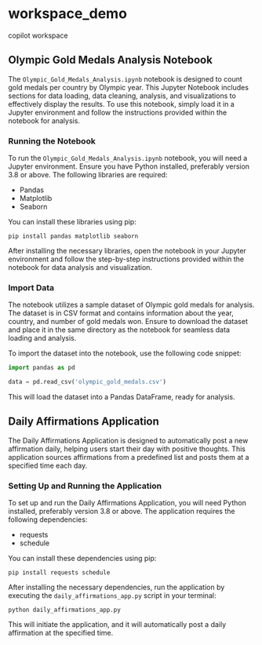 # workspace_demo
copilot workspace

## Olympic Gold Medals Analysis Notebook

The `Olympic_Gold_Medals_Analysis.ipynb` notebook is designed to count gold medals per country by Olympic year. This Jupyter Notebook includes sections for data loading, data cleaning, analysis, and visualizations to effectively display the results. To use this notebook, simply load it in a Jupyter environment and follow the instructions provided within the notebook for analysis.

### Running the Notebook

To run the `Olympic_Gold_Medals_Analysis.ipynb` notebook, you will need a Jupyter environment. Ensure you have Python installed, preferably version 3.8 or above. The following libraries are required:
- Pandas
- Matplotlib
- Seaborn

You can install these libraries using pip:
```
pip install pandas matplotlib seaborn
```

After installing the necessary libraries, open the notebook in your Jupyter environment and follow the step-by-step instructions provided within the notebook for data analysis and visualization.

### Import Data

The notebook utilizes a sample dataset of Olympic gold medals for analysis. The dataset is in CSV format and contains information about the year, country, and number of gold medals won. Ensure to download the dataset and place it in the same directory as the notebook for seamless data loading and analysis.

To import the dataset into the notebook, use the following code snippet:
```python
import pandas as pd

data = pd.read_csv('olympic_gold_medals.csv')
```

This will load the dataset into a Pandas DataFrame, ready for analysis.

## Daily Affirmations Application

The Daily Affirmations Application is designed to automatically post a new affirmation daily, helping users start their day with positive thoughts. This application sources affirmations from a predefined list and posts them at a specified time each day.

### Setting Up and Running the Application

To set up and run the Daily Affirmations Application, you will need Python installed, preferably version 3.8 or above. The application requires the following dependencies:
- requests
- schedule

You can install these dependencies using pip:
```
pip install requests schedule
```

After installing the necessary dependencies, run the application by executing the `daily_affirmations_app.py` script in your terminal:
```
python daily_affirmations_app.py
```

This will initiate the application, and it will automatically post a daily affirmation at the specified time.
